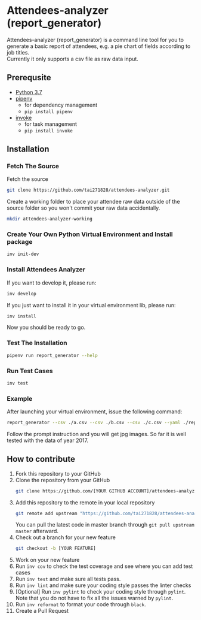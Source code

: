 # Attendees-analyzer (report_generator)

Attendees-analyzer (report_generator) is a command line tool for you to generate a basic report of attendees, e.g. a pie chart of fields according to job titles.  
Currently it only supports a csv file as raw data input.

## Prerequsite
* [Python 3.7](https://www.python.org/downloads/)
* [pipenv](https://github.com/pypa/pipenv)
    * for dependency management
    * `pip install pipenv`
* [invoke](https://github.com/pyinvoke/invoke)
    * for task management
    * `pip install invoke`

## Installation

### Fetch The Source

Fetch the source

```sh
git clone https://github.com/tai271828/attendees-analyzer.git
```

Create a working folder to place your attendee raw data outside of the source folder so you won't commit your raw data accidentally.

```sh
mkdir attendees-analyzer-working
```

### Create Your Own Python Virtual Environment and Install package

```sh
inv init-dev
```

### Install Attendees Analyzer

If you want to develop it, please run:

```sh
inv develop
```

If you just want to install it in your virtual environment lib, please run:

```sh
inv install
```

Now you should be ready to go.

### Test The Installation

```sh
pipenv run report_generator --help
```

### Run Test Cases

```sh
inv test
```

### Example

After launching your virtual environment, issue the following command:

```sh
report_generator --csv ./a.csv --csv ./b.csv --csv ./c.csv --yaml ./report_generator/data/generic.yaml --package-yaml ./examples/packages.yaml --sponsor-yaml ./examples/sponsors.yaml
```

Follow the prompt instruction and you will get jpg images. So far it is well tested with the data of year 2017.

## How to contribute

1. Fork this repository to your GitHub
2. Clone the repository from your GitHub
    ```sh
    git clone https://github.com/[YOUR GITHUB ACCOUNT]/attendees-analyzer.git
    ```
3. Add this repository to the remote in your local repository
    ```sh
    git remote add upstream "https://github.com/tai271828/attendees-analyzer"
    ```
    You can pull the latest code in master branch through `git pull upstream master` afterward.
4. Check out a branch for your new feature
    ```sh
    git checkout -b [YOUR FEATURE]
    ```
5. Work on your new feature
6. Run `inv cov` to check the test coverage and see where you can add test cases
7. Run `inv test` and make sure all tests pass.
8. Run `inv lint` and make sure your coding style passes the linter checks
9. [Optional] Run `inv pylint` to check your coding style through `pylint`. Note that you do not have to fix all the issues warned by `pylint`.
10. Run `inv reformat` to format your code through `black`.
11. Create a Pull Request